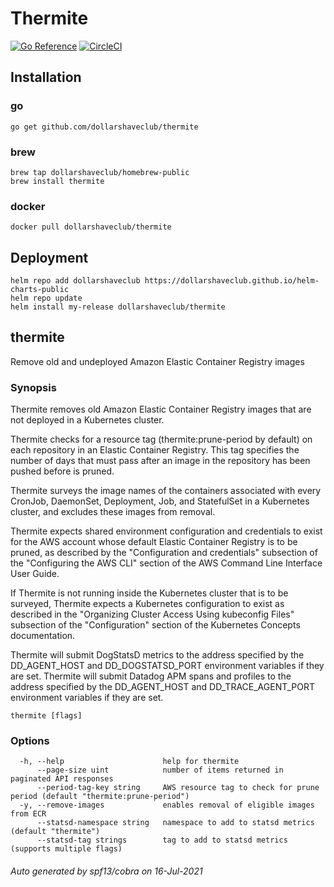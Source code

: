 Thermite
========

[![Go Reference](https://pkg.go.dev/badge/github.com/dollarshaveclub/thermite.svg)](https://pkg.go.dev/github.com/dollarshaveclub/thermite)
[![CircleCI](https://circleci.com/gh/dollarshaveclub/thermite/tree/master.svg?style=svg)](https://circleci.com/gh/dollarshaveclub/thermite/tree/master)

## Installation

### go

	go get github.com/dollarshaveclub/thermite

### brew

	brew tap dollarshaveclub/homebrew-public
	brew install thermite

### docker

	docker pull dollarshaveclub/thermite

## Deployment

    helm repo add dollarshaveclub https://dollarshaveclub.github.io/helm-charts-public
	helm repo update
	helm install my-release dollarshaveclub/thermite

## thermite

Remove old and undeployed Amazon Elastic Container Registry images

### Synopsis

Thermite removes old Amazon Elastic Container Registry images that are not
deployed in a Kubernetes cluster.

Thermite checks for a resource tag (thermite:prune-period by default) on each
repository in an Elastic Container Registry. This tag specifies the number of
days that must pass after an image in the repository has been pushed before
is pruned.

Thermite surveys the image names of the containers associated with every
CronJob, DaemonSet, Deployment, Job, and StatefulSet in a Kubernetes
cluster, and excludes these images from removal.

Thermite expects shared environment configuration and credentials to exist for
the AWS account whose default Elastic Container Registry is to be pruned, as
described by the "Configuration and credentials" subsection of the "Configuring
the AWS CLI" section of the AWS Command Line Interface User Guide.

If Thermite is not running inside the Kubernetes cluster that is to be surveyed,
Thermite expects a Kubernetes configuration to exist as described in the
"Organizing Cluster Access Using kubeconfig Files" subsection of the
"Configuration" section of the Kubernetes Concepts documentation.

Thermite will submit DogStatsD metrics to the address specified by the
DD_AGENT_HOST and DD_DOGSTATSD_PORT environment variables if they are set.
Thermite will submit Datadog APM spans and profiles to the address specified by
the DD_AGENT_HOST and DD_TRACE_AGENT_PORT environment variables if they are set.

```
thermite [flags]
```

### Options

```
  -h, --help                      help for thermite
      --page-size uint            number of items returned in paginated API responses
      --period-tag-key string     AWS resource tag to check for prune period (default "thermite:prune-period")
  -y, --remove-images             enables removal of eligible images from ECR
      --statsd-namespace string   namespace to add to statsd metrics (default "thermite")
      --statsd-tag strings        tag to add to statsd metrics (supports multiple flags)
```

###### Auto generated by spf13/cobra on 16-Jul-2021
